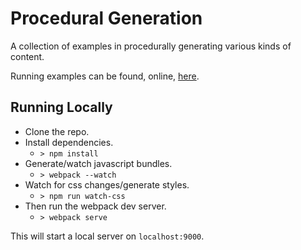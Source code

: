 # Procedural Generation

A collection of examples in procedurally generating various kinds of content. 

Running examples can be found, online, [here](https://www.powcraft.net/demos/procgen).

## Running Locally

* Clone the repo.
* Install dependencies.
	- `> npm install`
* Generate/watch javascript bundles.
	- `> webpack --watch`
* Watch for css changes/generate styles.
	- `> npm run watch-css`
* Then run the webpack dev server.
	- `> webpack serve`

This will start a local server on `localhost:9000`.

